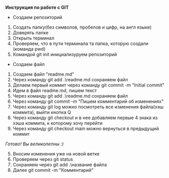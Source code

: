 **Инструкция по работе с GIT**

* Создаем репозиторий 
1. Создать папку(без символов, пробелов и цифр, на англ языке) 
2. Доверять папке
3. Открыть терминал 
4. Проверяем, что в пути терминала та папка, которую создали (команда pwd)
5. Командой git init инициализуруем репозиторий

* Создаем файл
1. Создаем файл "readme.md"
2. Через команду git add .\readme.md сохраняем файл
3. Делаем первый коммит через команду git commit -m "Initial commit"
4. Идем в файл readme.md, пишем текст
5. Через команду git add .\readme.md сохраняем файл
6. Через команду git commit -m "Пишем комментарий об изменениях"
7. Через команду git log можно посмотреть все изменения файла(хэш коммита), выйти кнопка Q
8. Через команду git checkout и в нее добавляем первые 4 знака из хэша коммита, к которому хочу перейти
9. Через команду git checkout main можно вернуться в предыдущий коммит

*Готово! Вы великолепны :)*

5. Вносим изменения уже на новой ветке 
6. Проверяем через git status
7. Сохраняем через git add .\название файла 
8. Далее git commit -m "Комментарий"